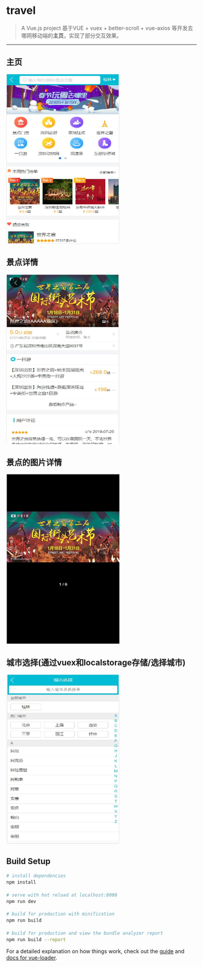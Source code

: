 # travel

> A Vue.js project
基于VUE + vuex + better-scroll + vue-axios 等开发去哪网移动端的**主页**，实现了部分交互效果。

------
## 主页

<img src="https://github.com/zhan-hc/images/blob/master/img/travel_home.JPG" width = "300" height = "450" alt=""/>

## 景点详情

<img src="https://github.com/zhan-hc/images/blob/master/img/travel_scenicspot.JPG" width = "300" height = "450" alt=""/>

## 景点的图片详情

<img src="https://github.com/zhan-hc/images/blob/master/img/travel_imgdetail.JPG" width = "300" height = "450" alt=""/>

## 城市选择(通过vuex和localstorage存储/选择城市)

<img src="https://github.com/zhan-hc/images/blob/master/img/travel_city.JPG" width = "300" height = "450" alt=""/>

## Build Setup

``` bash
# install dependencies
npm install

# serve with hot reload at localhost:8080
npm run dev

# build for production with minification
npm run build

# build for production and view the bundle analyzer report
npm run build --report
```

For a detailed explanation on how things work, check out the [guide](http://vuejs-templates.github.io/webpack/) and [docs for vue-loader](http://vuejs.github.io/vue-loader).
